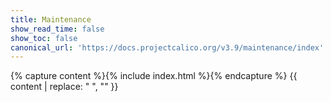 ```yaml
---
title: Maintenance
show_read_time: false
show_toc: false
canonical_url: 'https://docs.projectcalico.org/v3.9/maintenance/index'
---
```

{% capture content %}{% include index.html %}{% endcapture %}
{{ content | replace: "    ", "" }}
